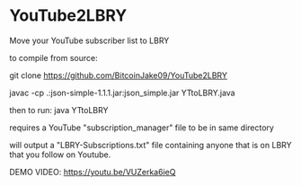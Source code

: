 # YouTube2LBRY
Move your YouTube subscriber list to LBRY

to compile from source:

git clone https://github.com/BitcoinJake09/YouTube2LBRY

javac -cp .:json-simple-1.1.1.jar:json_simple.jar YTtoLBRY.java

then to run:
java YTtoLBRY

requires a YouTube "subscription_manager" file to be in same directory

will output a "LBRY-Subscriptions.txt" file containing anyone that is on LBRY that you follow on Youtube.


DEMO VIDEO: https://youtu.be/VUZerka6ieQ
